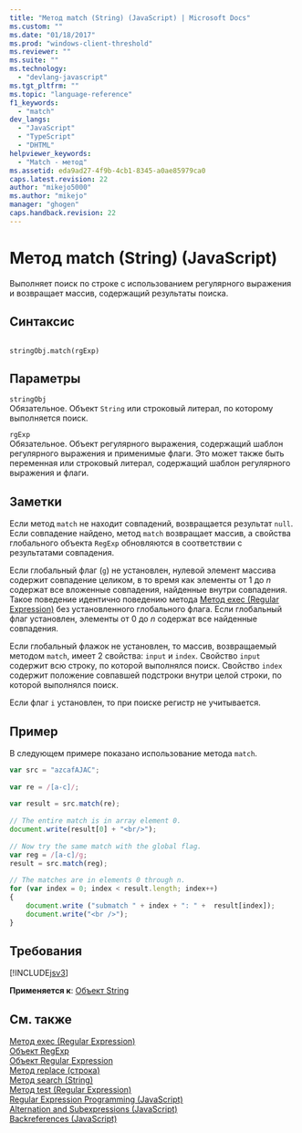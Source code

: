 ```yaml
---
title: "Метод match (String) (JavaScript) | Microsoft Docs"
ms.custom: ""
ms.date: "01/18/2017"
ms.prod: "windows-client-threshold"
ms.reviewer: ""
ms.suite: ""
ms.technology: 
  - "devlang-javascript"
ms.tgt_pltfrm: ""
ms.topic: "language-reference"
f1_keywords: 
  - "match"
dev_langs: 
  - "JavaScript"
  - "TypeScript"
  - "DHTML"
helpviewer_keywords: 
  - "Match - метод"
ms.assetid: eda9ad27-4f9b-4cb1-8345-a0ae85979ca0
caps.latest.revision: 22
author: "mikejo5000"
ms.author: "mikejo"
manager: "ghogen"
caps.handback.revision: 22
---
```

# Метод match (String) (JavaScript)
Выполняет поиск по строке с использованием регулярного выражения и возвращает массив, содержащий результаты поиска.  
  
## Синтаксис  
  
```  
  
stringObj.match(rgExp)   
```  
  
## Параметры  
 `stringObj`  
 Обязательное.  Объект `String` или строковый литерал, по которому выполняется поиск.  
  
 `rgExp`  
 Обязательное.  Объект регулярного выражения, содержащий шаблон регулярного выражения и применимые флаги.  Это может также быть переменная или строковый литерал, содержащий шаблон регулярного выражения и флаги.  
  
## Заметки  
 Если метод `match` не находит совпадений, возвращается результат `null`.  Если совпадение найдено, метод `match` возвращает массив, а свойства глобального объекта `RegExp` обновляются в соответствии с результатами совпадения.  
  
 Если глобальный флаг \(`g`\) не установлен, нулевой элемент массива содержит совпадение целиком, в то время как элементы от 1 до *n* содержат все вложенные совпадения, найденные внутри совпадения.  Такое поведение идентично поведению метода [Метод exec \(Regular Expression\)](../../javascript/reference/exec-method-regular-expression-javascript.md) без установленного глобального флага.  Если глобальный флаг установлен, элементы от 0 до *n* содержат все найденные совпадения.  
  
 Если глобальный флажок не установлен, то массив, возвращаемый методом `match`, имеет 2 свойства: `input` и `index`.  Свойство `input` содержит всю строку, по которой выполнялся поиск.  Свойство `index` содержит положение совпавшей подстроки внутри целой строки, по которой выполнялся поиск.  
  
 Если флаг `i` установлен, то при поиске регистр не учитывается.  
  
## Пример  
 В следующем примере показано использование метода `match`.  
  
```javascript  
var src = "azcafAJAC";  
  
var re = /[a-c]/;  
  
var result = src.match(re);  
  
// The entire match is in array element 0.  
document.write(result[0] + "<br/>");  
  
// Now try the same match with the global flag.  
var reg = /[a-c]/g;  
result = src.match(reg);  
  
// The matches are in elements 0 through n.  
for (var index = 0; index < result.length; index++)  
{  
    document.write ("submatch " + index + ": " +  result[index]);  
    document.write("<br />");  
}  
```  
  
## Требования  
 [!INCLUDE[jsv3](../../javascript/reference/includes/jsv3-md.md)]  
  
 **Применяется к**: [Объект String](../../javascript/reference/string-object-javascript.md)  
  
## См. также  
 [Метод exec \(Regular Expression\)](../../javascript/reference/exec-method-regular-expression-javascript.md)   
 [Объект RegExp](../../javascript/reference/regexp-object-javascript.md)   
 [Объект Regular Expression](../../javascript/reference/regular-expression-object-javascript.md)   
 [Метод replace \(строка\)](../../javascript/reference/replace-method-string-javascript.md)   
 [Метод search \(String\)](../../javascript/reference/search-method-string-javascript.md)   
 [Метод test \(Regular Expression\)](../../javascript/reference/test-method-regular-expression-javascript.md)   
 [Regular Expression Programming \(JavaScript\)](http://msdn.microsoft.com/ru-ru/3b62e27c-4f07-4726-a95b-6e841807bfaf)   
 [Alternation and Subexpressions \(JavaScript\)](http://msdn.microsoft.com/ru-ru/c59dd3e8-7fee-493e-9123-065af1e651ae)   
 [Backreferences \(JavaScript\)](http://msdn.microsoft.com/ru-ru/5d8dbd5a-cd03-4548-850b-9d7bad2c839a)